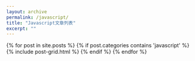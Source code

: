 ```yaml
---
layout: archive
permalink: /javascript/
title: "Javascript文章列表"
excerpt: ""
---
```


<div class="tiles">
{% for post in site.posts %}
	{% if post.categories contains 'javascript' %}
		{% include post-grid.html %}
	{% endif %}
{% endfor %}
</div><!-- /.tiles -->
